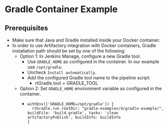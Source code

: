 # Gradle Container Example
## Prerequisites
* Make sure that Java and Gradle installed inside your Docker container.
* In order to use Artifactory integration with Docker containers, Gradle installation path should be set by one of the following:
    * Option 1: In Jenkins Manage, configure a new Gradle tool.
        * Use `GRADLE_HOME` as configured in the container. In our example use `/opt/gradle`.
        * Uncheck `Install automatically`.
        * Add the configured Gradle tool name to the pipeline script:
            * rtGradle.tool = GRADLE_TOOL
    * Option 2: Set `GRADLE_HOME` environment variable as configured in the container.
        *     withEnv(['GRADLE_HOME=/opt/gradle']) {
                rtGradle.run rootDir: "gradle-examples/4/gradle-example/", buildFile: 'build.gradle', tasks: 'clean artifactoryPublish', buildInfo: buildInfo
              }